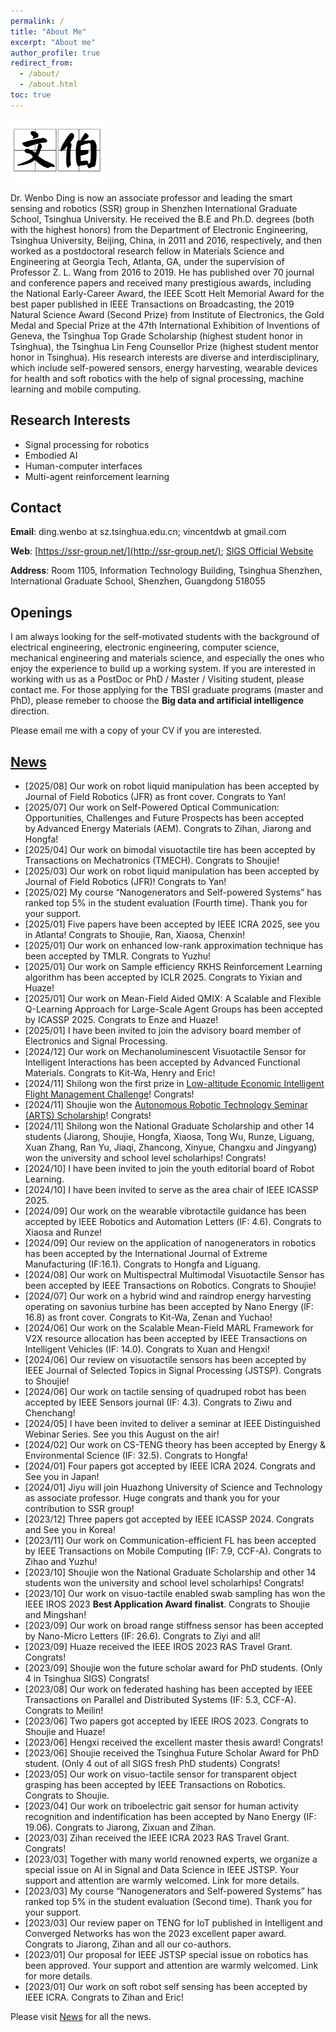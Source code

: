 ```yaml
---
permalink: /
title: "About Me"
excerpt: "About me"
author_profile: true
redirect_from:
  - /about/
  - /about.html
toc: true
---
```

 <img src="../images\wenbo.jpg" width = "150" height = "100" alt="name"/>

Dr. Wenbo Ding is now an associate professor and leading the smart sensing and robotics (SSR) group in Shenzhen International Graduate School, Tsinghua University. He received the B.E and Ph.D. degrees (both with the highest honors) from the Department of Electronic Engineering, Tsinghua University, Beijing, China, in 2011 and 2016, respectively, and then worked as a postdoctoral research fellow in Materials Science and Engineering at Georgia Tech, Atlanta, GA, under the supervision of Professor Z. L. Wang from 2016 to 2019. He has published over 70 journal and conference papers and received many prestigious awards, including the National Early-Career Award, the IEEE Scott Helt Memorial Award for the best paper published in IEEE Transactions on Broadcasting, the 2019 Natural Science Award (Second Prize) from Institute of Electronics, the Gold Medal and Special Prize at the 47th International Exhibition of Inventions of Geneva, the Tsinghua Top Grade Scholarship (highest student honor in Tsinghua), the Tsinghua Lin Feng Counsellor Prize (highest student mentor honor in Tsinghua). His research interests are diverse and interdisciplinary, which include self-powered sensors, energy harvesting, wearable devices for health and soft robotics with the help of signal processing, machine learning and mobile computing.

## Research Interests
* Signal processing for robotics
* Embodied AI
* Human-computer interfaces
* Multi-agent reinforcement learning


<!-- <img  src="../images/research/overview.jpg" width = "900"  alt="research directions"/> -->


## Contact
**Email**:  ding.wenbo at sz.tsinghua.edu.cn;   vincentdwb at gmail.com

**Web**: [https://ssr-group.net/](http://ssr-group.net/); [SlGS Official Website](https://www.sigs.tsinghua.edu.cn/dwb/)

**Address**: Room 1105, Information Technology Building, Tsinghua Shenzhen, International Graduate School, Shenzhen, Guangdong 518055

## Openings
I am always looking for the self-motivated students with the background of electrical engineering, electronic engineering, computer science, mechanical engineering and materials science, and especially the ones who enjoy the experience to build up a working system. If you are interested in working with us as a PostDoc or PhD / Master / Visiting student, please contact me. For those applying for the TBSI graduate programs (master and PhD), please remeber to choose the **Big data and artificial intelligence** direction.

Please email me with a copy of your CV if you are interested. 
<!-- Visit [Opportunities](/opportunities/) for all the opportunities. -->

## [News](/news/)
* [2025/08] Our work on robot liquid manipulation has been accepted by Journal of Field Robotics (JFR) as front cover. Congrats to Yan!
* [2025/07] Our work on Self-Powered Optical Communication: Opportunities, Challenges and Future Prospects has been accepted by Advanced Energy Materials (AEM). Congrats to Zihan, Jiarong and Hongfa!
* [2025/04] Our work on bimodal visuotactile tire has been accepted by Transactions on Mechatronics (TMECH). Congrats to Shoujie!
* [2025/03] Our work on robot liquid manipulation has been accepted by Journal of Field Robotics (JFR)! Congrats to Yan!
* [2025/02] My course “Nanogenerators and Self-powered Systems” has ranked top 5% in the student evaluation (Fourth time). Thank you for your support.
* [2025/01] Five papers have been accepted by IEEE ICRA 2025, see you in Atlanta! Congrats to Shoujie, Ran, Xiaosa, Chenxin!
* [2025/01] Our work on enhanced low-rank approximation technique has been accepted by TMLR. Congrats to Yuzhu!
* [2025/01] Our work on Sample efficiency RKHS Reinforcement Learning algorithm has been accepted by ICLR 2025. Congrats to Yixian and Huaze!
* [2025/01] Our work on Mean-Field Aided QMIX: A Scalable and Flexible Q-Learning Approach for Large-Scale Agent Groups has been accepted by ICASSP 2025. Congrats to Enze and Huaze!
* [2025/01] I have been invited to join the advisory board member of Electronics and Signal Processing.
* [2024/12] Our work on Mechanoluminescent Visuotactile Sensor for Intelligent Interactions has been accepted by Advanced Functional Materials. Congrats to Kit-Wa, Henry and Eric!
* [2024/11] Shilong won the first prize in [Low-altitude Economic Intelligent Flight Management Challenge](https://mp.weixin.qq.com/s/af1aCr-GrmgQDyoqyYVVeA)! Congrats!
* [2024/11] Shoujie won the [Autonomous Robotic Technology Seminar (ARTS) Scholarship](https://mp.weixin.qq.com/s/rtbFD72n1u_5y1bdIoZMUg)! Congrats!
* [2024/11] Shilong won the National Graduate Scholarship and other 14 students (Jiarong, Shoujie, Hongfa, Xiaosa, Tong Wu, Runze, Liguang, Xuan Zhang, Ran Yu, Jiaqi, Zhancong, Xinyue, Changxu and Jingyang) won the university and school level scholarhips! Congrats!
* [2024/10] I have been invited to join the youth editorial board of Robot Learning.
* [2024/10] I have been invited to serve as the area chair of IEEE ICASSP 2025.
* [2024/09] Our work on the wearable vibrotactile guidance has been accepted by lEEE Robotics and Automation Letters (lF: 4.6). Congrats to Xiaosa and Runze!
* [2024/09] Our review on the application of nanogenerators in robotics has been accepted by the International Journal of Extreme Manufacturing (IF:16.1). Congrats to Hongfa and Liguang. 
* [2024/08] Our work on Multispectral Multimodal Visuotactile Sensor has been accepted by IEEE Transactions on Robotics. Congrats to Shoujie!
* [2024/07] Our work on a hybrid wind and raindrop energy harvesting operating on savonius turbine has been accepted by Nano Energy (lF: 16.8) as front cover. Congrats to Kit-Wa, Zenan
and Yuchao!
* [2024/06] Our work on the Scalable Mean-Field MARL Framework for V2X resource allocation has been accepted by IEEE Transactions on Intelligent Vehicles (IF: 14.0). Congrats to Xuan and Hengxi!
* [2024/06] Our review on visuotactile sensors has been accepted by IEEE Journal of Selected Topics in Signal Processing (JSTSP). Congrats to Shoujie!
* [2024/06] Our work on tactile sensing of quadruped robot has been accepted by IEEE Sensors journal (IF: 4.3). Congrats to Ziwu and Chenchang!
* [2024/05] I have been invited to deliver a seminar at IEEE Distinguished Webinar Series. See you this August on the air!
* [2024/02] Our work on CS-TENG theory has been accepted by Energy & Environmental Science (IF: 32.5). Congrats to Hongfa!
* [2024/01] Four papers got accepted by IEEE ICRA 2024. Congrats and See you in Japan!
* [2024/01] Jiyu will join Huazhong University of Science and Technology as associate professor. Huge congrats and thank you for your contribution to SSR group!
* [2023/12] Three papers got accepted by IEEE ICASSP 2024. Congrats and See you in Korea!
* [2023/11] Our work on Communication-efficient FL has been accepted by IEEE Transactions on Mobile Computing (IF: 7.9, CCF-A). Congrats to Zihao and Yuzhu!
* [2023/10] Shoujie won the National Graduate Scholarship and other 14 students won the university and school level scholarhips! Congrats!
* [2023/10] Our work on visuo-tactile enabled swab sampling has won the IEEE IROS 2023 **Best Application Award finalist**. Congrats to Shoujie and Mingshan!
* [2023/09] Our work on broad range stiffness sensor has been accepted by Nano-Micro Letters (IF: 26.6). Congrats to Ziyi and all!
* [2023/09] Huaze received the IEEE IROS 2023 RAS Travel Grant. Congrats!
* [2023/09] Shoujie won the future scholar award for PhD students. (Only 4 in Tsinghua SIGS) Congrats!
* [2023/08] Our work on federated hashing has been accepted by IEEE Transactions on Parallel and Distributed Systems (IF: 5.3, CCF-A). Congrats to Meilin!
* [2023/06] Two papers got accepted by IEEE IROS 2023. Congrats to Shoujie and Huaze!
* [2023/06] Hengxi received the excellent master thesis award! Congrats!
* [2023/06] Shoujie received the Tsinghua Future Scholar Award for PhD student. (Only 4 out of all SIGS fresh PhD students) Congrats!
* [2023/05] Our work on visuo-tactile sensor for transparent object grasping has been accepted by IEEE Transactions on Robotics. Congrats to Shoujie.
* [2023/04] Our work on triboelectric gait sensor for human activity recognition and indentification has been accepted by Nano Energy (IF: 19.06). Congrats to Jiarong, Zixuan and Zihan.
* [2023/03] Zihan received the IEEE ICRA 2023 RAS Travel Grant. Congrats!
* [2023/03] Together with many world renowned experts, we organize a special issue on AI in Signal and Data Science in IEEE JSTSP. Your support and attention are warmly welcomed. Link for more details.
* [2023/03] My course “Nanogenerators and Self-powered Systems” has ranked top 5% in the student evaluation (Second time). Thank you for your support.
* [2023/03] Our review paper on TENG for IoT published in Intelligent and Converged Networks has won the 2023 excellent paper award. Congrats to Jiarong, Zihan and all our co-authors.
* [2023/01] Our proposal for IEEE JSTSP special issue on robotics has been approved. Your support and attention are warmly welcomed. Link for more details.
* [2023/01] Our work on soft robot self sensing has been accepted by IEEE ICRA. Congrats to Zihan and Eric!


Please visit [News](/news/) for all the news.


